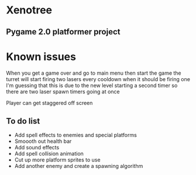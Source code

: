 # Xenotree
## Pygame 2.0 platformer project

# Known issues
When you get a game over and go to main menu then start the game the turret will start firing two lasers every cooldown when it should be firing one
I'm guessing that this is due to the new level starting a second timer so there are two laser spawn timers going at once

Player can get staggered off screen

## To do list
* Add spell effects to enemies and special platforms
* Smoooth out health bar
* Add sound effects
* Add spell collision animation
* Cut up more platform sprites to use
* Add another enemy and create a spawning algorithm
